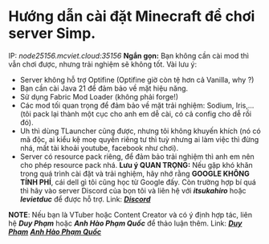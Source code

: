 # Hướng dẫn cài đặt Minecraft để chơi server Simp.

IP: *node25156.mcviet.cloud:35156*
**Ngắn gọn:** Bạn không cần cài mod thì vẫn chơi được, nhưng trải nghiệm sẽ không tốt.
Vài lưu ý:
- Server không hỗ trợ Optifine (Optifine giờ còn tệ hơn cả Vanilla, why ?)
- Bạn cần cài Java 21 để đảm bảo về mặt hiệu năng.
- Sử dụng Fabric Mod Loader (không phải forge!)
- Các mod tối quan trọng để đảm bảo về mặt trải nghiệm: Sodium, Iris,... (tôi pack lại thành một cục cho anh em dễ cài, có cả config cho dễ rồi đó).
- Uh thì dùng TLauncher cũng được, nhưng tôi không khuyến khích (nó có mã độc, ai kiểu kệ moẹ quyền riêng tư thì tuỳ nhưng ai làm việc thì đừng nhá, mất tài khoải youtube, facebook như chơi).
- Server có resource pack riêng, để đảm bảo trải nghiệm thì anh em nên cho phép resource pack nhá.
**Lưu ý QUAN TRỌNG:** Nếu gặp khó khăn trong quá trình cài đặt và trải nghiệm, hãy nhớ rằng **GOOGLE KHÔNG TÍNH PHÍ**, cái dell gì tôi cũng học từ Google đấy. Còn trường hợp bí quá thì hãy vào server Discord của bọn tôi và liên hệ với ***itsukahiro*** hoặc ***levietduc*** để được hỗ trợ.
Link:
***[Discord](https://discord.gg/JHEfTB39hy)***

**NOTE**: Nếu bạn là VTuber hoặc Content Creator và có ý định hợp tác, liên hệ ***Duy Phạm*** hoặc ***Anh Hào Phạm Quốc*** để thảo luận thêm.
Link:
***[Duy Phạm](facebook.com/duy.amongus)***
***[Anh Hào Phạm Quốc](facebook.com/anhhao.phamquoc)***
